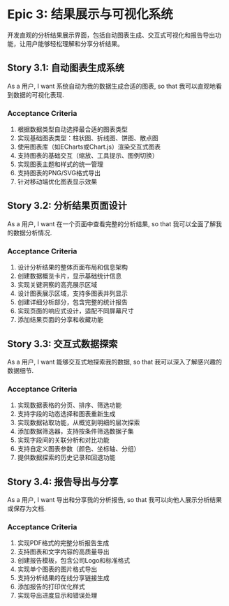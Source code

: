 # Epic 3: 结果展示与可视化系统

开发直观的分析结果展示界面，包括自动图表生成、交互式可视化和报告导出功能，让用户能够轻松理解和分享分析结果。

## Story 3.1: 自动图表生成系统

As a 用户,
I want 系统自动为我的数据生成合适的图表,
so that 我可以直观地看到数据的可视化表现.

### Acceptance Criteria
1. 根据数据类型自动选择最合适的图表类型
2. 实现基础图表类型：柱状图、折线图、饼图、散点图
3. 使用图表库（如ECharts或Chart.js）渲染交互式图表
4. 支持图表的基础交互（缩放、工具提示、图例切换）
5. 实现图表主题和样式的统一管理
6. 支持图表的PNG/SVG格式导出
7. 针对移动端优化图表显示效果

## Story 3.2: 分析结果页面设计

As a 用户,
I want 在一个页面中查看完整的分析结果,
so that 我可以全面了解我的数据分析情况.

### Acceptance Criteria
1. 设计分析结果的整体页面布局和信息架构
2. 创建数据概览卡片，显示基础统计信息
3. 实现关键洞察的高亮展示区域
4. 设计图表展示区域，支持多图表并列显示
5. 创建详细分析部分，包含完整的统计报告
6. 实现页面的响应式设计，适配不同屏幕尺寸
7. 添加结果页面的分享和收藏功能

## Story 3.3: 交互式数据探索

As a 用户,
I want 能够交互式地探索我的数据,
so that 我可以深入了解感兴趣的数据细节.

### Acceptance Criteria
1. 实现数据表格的分页、排序、筛选功能
2. 支持字段的动态选择和图表重新生成
3. 实现数据钻取功能，从概览到明细的层次探索
4. 添加数据筛选器，支持按条件筛选数据子集
5. 实现字段间的关联分析和对比功能
6. 支持自定义图表参数（颜色、坐标轴、分组）
7. 提供数据探索的历史记录和回退功能

## Story 3.4: 报告导出与分享

As a 用户,
I want 导出和分享我的分析报告,
so that 我可以向他人展示分析结果或保存为文档.

### Acceptance Criteria
1. 实现PDF格式的完整分析报告生成
2. 支持图表和文字内容的高质量导出
3. 创建报告模板，包含公司Logo和标准格式
4. 实现单个图表的图片格式导出
5. 支持分析结果的在线分享链接生成
6. 添加报告的打印优化样式
7. 实现导出进度显示和错误处理